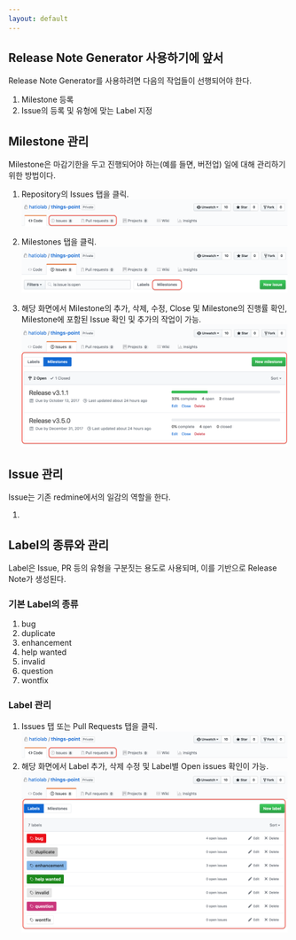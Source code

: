 ```yaml
---
layout: default
---
```

## Release Note Generator 사용하기에 앞서
Release Note Generator를 사용하려면 다음의 작업들이 선행되어야 한다.
1. Milestone 등록
1. Issue의 등록 및 유형에 맞는 Label 지정

## Milestone 관리
Milestone은 마감기한을 두고 진행되어야 하는(예를 들면, 버전업) 일에 대해 관리하기 위한 방법이다.

1. Repository의 Issues 탭을 클릭.  
  ![click "Issues" or "Pull requests" tab](assets/images/click-issues-or-pr-tab.png)

1. Milestones 탭을 클릭.  
  ![click "Milestones" tab](assets/images/click-milestones-tab.png)

1. 해당 화면에서 Milestone의 추가, 삭제, 수정, Close 및 Milestone의 진행률 확인, Milestone에 포함된 Issue 확인 및 추가의 작업이 가능.  
  ![click "New milestone" button](assets/images/mange-milestones.png) 
  
## Issue 관리
Issue는 기존 redmine에서의 일감의 역할을 한다.

1. 

## Label의 종류와 관리
Label은 Issue, PR 등의 유형을 구분짓는 용도로 사용되며, 이를 기반으로 Release Note가 생성된다.

### 기본 Label의 종류
1. bug
1. duplicate
1. enhancement
1. help wanted 
1. invalid
1. question
1. wontfix

### Label 관리
1. Issues 탭 또는 Pull Requests 탭을 클릭.  
  ![click "Issues" or "Pull requests" tab](assets/images/click-issues-or-pr-tab.png)
1. 해당 화면에서 Label 추가, 삭제 수정 및 Label별 Open issues 확인이 가능.  
  ![manage labels](assets/images/manage-labels.png)

